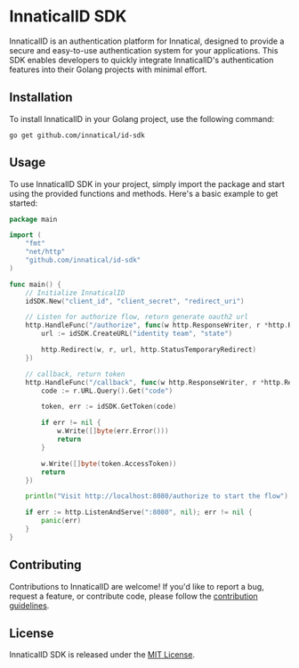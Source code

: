 # InnaticalID SDK

InnaticalID is an authentication platform for Innatical, designed to provide a secure and easy-to-use authentication system for your applications. This SDK enables developers to quickly integrate InnaticalID's authentication features into their Golang projects with minimal effort.

## Installation

To install InnaticalID in your Golang project, use the following command:

```
go get github.com/innatical/id-sdk
```

## Usage

To use InnaticalID SDK in your project, simply import the package and start using the provided functions and methods. Here's a basic example to get started:

```go
package main

import (
	"fmt"
	"net/http"
	"github.com/innatical/id-sdk"
)

func main() {
	// Initialize InnaticalID
	idSDK.New("client_id", "client_secret", "redirect_uri")

	// Listen for authorize flow, return generate oauth2 url
    http.HandleFunc("/authorize", func(w http.ResponseWriter, r *http.Request) {
		url := idSDK.CreateURL("identity team", "state")

		http.Redirect(w, r, url, http.StatusTemporaryRedirect)
	})

	// callback, return token
	http.HandleFunc("/callback", func(w http.ResponseWriter, r *http.Request) {
		code := r.URL.Query().Get("code")

		token, err := idSDK.GetToken(code)

		if err != nil {
			w.Write([]byte(err.Error()))
			return
		}

		w.Write([]byte(token.AccessToken))
		return
	})

	println("Visit http://localhost:8080/authorize to start the flow")

	if err := http.ListenAndServe(":8080", nil); err != nil {
		panic(err)
	}
}
```

[//]: # (For more advanced usage, refer to the [official documentation]&#40;https://github.com/innatical/id-sdk/wiki&#41;.)

[//]: # (## Documentation)

[//]: # ()
[//]: # (The official documentation is available on the [GitHub wiki]&#40;https://github.com/innatical/id-sdk/wiki&#41;. Here you'll find comprehensive guides, detailed explanations, and example code to help you integrate InnaticalID into your application.)

## Contributing

Contributions to InnaticalID are welcome! If you'd like to report a bug, request a feature, or contribute code, please follow the [contribution guidelines](https://github.com/innatical/id-sdk/blob/main/CONTRIBUTING.md).

## License

InnaticalID SDK is released under the [MIT License](https://github.com/innatical/id-sdk/blob/main/LICENSE).